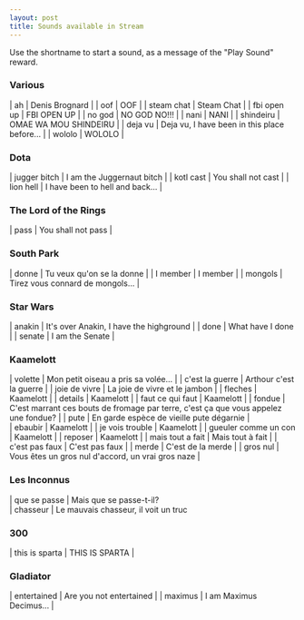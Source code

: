 ```yaml
---
layout: post
title: Sounds available in Stream
---
```

Use the shortname to start a sound, as a message of the "Play Sound" reward.


### Various

| ah | Denis Brognard |
| oof | OOF |
| steam chat | Steam Chat |
| fbi open up | FBI OPEN UP |
| no god | NO GOD NO!!! |
| nani | NANI |
| shindeiru | OMAE WA MOU SHINDEIRU |
| deja vu | Deja vu, I have been in this place before... |
| wololo | WOLOLO |


### Dota

| jugger bitch | I am the Juggernaut bitch |
| kotl cast | You shall not cast  |
| lion hell | I have been to hell and back... |


### The Lord of the Rings  

| pass | You shall not pass |


### South Park

| donne | Tu veux qu'on se la donne |
| I member | I member |
| mongols | Tirez vous connard de mongols... |


### Star Wars
  
| anakin | It's over Anakin, I have the highground |
| done | What have I done |
| senate | I am the Senate |


### Kaamelott
  
| volette | Mon petit oiseau a pris sa volée... |
| c'est la guerre | Arthour c'est la guerre |
| joie de vivre | La joie de vivre et le jambon |
| fleches | Kaamelott |
| details | Kaamelott |
| faut ce qui faut | Kaamelott |
| fondue | C'est marrant ces bouts de fromage par terre, c'est ça que vous appelez une fondue? |
| pute | En garde espèce de vieille pute dégarnie |  
| ebaubir | Kaamelott |
| je vois trouble | Kaamelott |
| gueuler comme un con | Kaamelott |
| reposer | Kaamelott |
| mais tout a fait | Mais tout à fait |
| c'est pas faux | C'est pas faux |
| merde | C'est de la merde |
| gros nul | Vous êtes un gros nul d'accord, un vrai gros naze |

### Les Inconnus  

| que se passe | Mais que se passe-t-il?  
| chasseur | Le mauvais chasseur, il voit un truc  

### 300  

| this is sparta | THIS IS SPARTA |

### Gladiator

| entertained | Are you not entertained |
| maximus | I am Maximus Decimus... |
